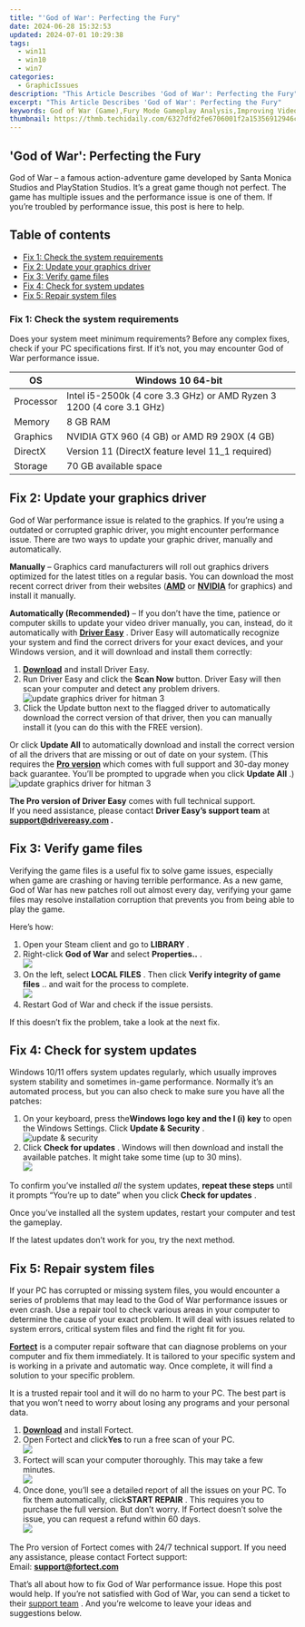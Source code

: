 ```yaml
---
title: "'God of War': Perfecting the Fury"
date: 2024-06-28 15:32:53
updated: 2024-07-01 10:29:38
tags:
  - win11
  - win10
  - win7
categories:
  - GraphicIssues
description: "This Article Describes 'God of War': Perfecting the Fury"
excerpt: "This Article Describes 'God of War': Perfecting the Fury"
keywords: God of War (Game),Fury Mode Gameplay Analysis,Improving Video Game Engagement,Fierce Combat Strategies in Gaming,Enhancing Video Game Experience,Advanced Combat Systems in Video Games,Optimizing Gameplay Engagement for 'Fury' Mode
thumbnail: https://thmb.techidaily.com/6327dfd2fe6706001f2a15356912946cde0731783904dd7e7520cd43dae6ef6d.jpg
---
```


## 'God of War': Perfecting the Fury

 God of War – a famous action-adventure game developed by Santa Monica Studios and PlayStation Studios. It’s a great game though not perfect. The game has multiple issues and the performance issue is one of them. If you’re troubled by performance issue, this post is here to help.

## Table of contents

* [Fix 1: Check the system requirements](#f1)
* [Fix 2: Update your graphics driver](#h-fix-2-update-your-graphics-driver)
* [Fix 3: Verify game files](#h-fix-3-verify-game-files)
* [Fix 4: Check for system updates](#fix6)
* [Fix 5: Repair system files](#block-628daa0c-75c9-4796-b5ca-d131e3878f6e)

### Fix 1: Check the system requirements

 Does your system meet minimum requirements? Before any complex fixes, check if your PC specifications first. If it’s not, you may encounter God of War performance issue.

| OS        | Windows 10 64-bit                                                    |
| --------- | -------------------------------------------------------------------- |
| Processor | Intel i5-2500k (4 core 3.3 GHz) or AMD Ryzen 3 1200 (4 core 3.1 GHz) |
| Memory    | 8 GB RAM                                                             |
| Graphics  | NVIDIA GTX 960 (4 GB) or AMD R9 290X (4 GB)                          |
| DirectX   | Version 11 (DirectX feature level 11\_1 required)                    |
| Storage   | 70 GB available space                                                |

## Fix 2: Update your graphics driver

 God of War performance issue is related to the graphics. If you’re using a outdated or corrupted graphic driver, you might encounter performance issue. There are two ways to update your graphic driver, manually and automatically.

**Manually** – Graphics card manufacturers will roll out graphics drivers optimized for the latest titles on a regular basis. You can download the most recent correct driver from their websites (**[AMD](https://www.amd.com/en/support)**  or **[NVIDIA](https://tools.techidaily.com/drivereasy/download/)**  for graphics) and install it manually.

**Automatically (Recommended)** – If you don’t have the time, patience or computer skills to update your video driver manually, you can, instead, do it automatically with **[Driver Easy](https://tools.techidaily.com/drivereasy/download/)**  . Driver Easy will automatically recognize your system and find the correct drivers for your exact devices, and your Windows version, and it will download and install them correctly:

1. **[Download](https://tools.techidaily.com/drivereasy/download/)**  and install Driver Easy.
2. Run Driver Easy and click the **Scan Now** button. Driver Easy will then scan your computer and detect any problem drivers.  
![update graphics driver for hitman 3](https://images.drivereasy.com/wp-content/uploads/2021/01/update-graphics-driver-de-1.jpg)
3. Click the Update button next to the flagged driver to automatically download the correct version of that driver, then you can manually install it (you can do this with the FREE version).  

 Or click **Update All** to automatically download and install the correct version of all the drivers that are missing or out of date on your system. (This requires the **[Pro version](https://tools.techidaily.com/drivereasy/download/)**  which comes with full support and 30-day money back guarantee. You’ll be prompted to upgrade when you click **Update All** .)  
![update graphics driver for hitman 3](https://images.drivereasy.com/wp-content/uploads/2021/01/update-graphics-driver-de-2.jpg)

**The Pro version of Driver Easy** comes with full technical support.  
 If you need assistance, please contact **Driver Easy’s support team** at **[support@drivereasy.com](mailto:support@drivereasy.com) .**

## Fix 3: Verify game files

 Verifying the game files is a useful fix to solve game issues, especially when game are crashing or having terrible performance. As a new game, God of War has new patches roll out almost every day, verifying your game files may resolve installation corruption that prevents you from being able to play the game.

Here’s how:

1. Open your Steam client and go to **LIBRARY** .
2. Right-click **God of War** and select **Properties..** .  
![](https://images.drivereasy.com/wp-content/uploads/2022/01/s3.jpg)
3. On the left, select **LOCAL FILES** . Then click **Verify integrity of game files** .. and wait for the process to complete.  
![](https://images.drivereasy.com/wp-content/uploads/2021/12/verify-game-files.jpg)
4. Restart God of War and check if the issue persists.

If this doesn’t fix the problem, take a look at the next fix.

## Fix 4: Check for system updates

 Windows 10/11 offers system updates regularly, which usually improves system stability and sometimes in-game performance. Normally it’s an automated process, but you can also check to make sure you have all the patches:

1. On your keyboard, press the**Windows logo key and the I (i) key** to open the Windows Settings. Click **Update & Security** .  
![update & security](https://images.drivereasy.com/wp-content/uploads/2020/10/update-security-2.jpg)
2. Click **Check for updates** . Windows will then download and install the available patches. It might take some time (up to 30 mins).  
![](https://images.drivereasy.com/wp-content/uploads/2020/08/windows-security-update-click-check-for-update.jpg)

 To confirm you’ve installed _all_  the system updates, **repeat these steps** until it prompts “You’re up to date” when you click **Check for updates** .

 Once you’ve installed all the system updates, restart your computer and test the gameplay.

If the latest updates don’t work for you, try the next method.

## Fix 5: Repair system files

 If your PC has corrupted or missing system files, you would encounter a series of problems that may lead to the God of War performance issues or even crash. Use a repair tool to check various areas in your computer to determine the cause of your exact problem. It will deal with issues related to system errors, critical system files and find the right fit for you.

[**Fortect**](https://tools.techidaily.com/drivereasy/download/) is a computer repair software that can diagnose problems on your computer and fix them immediately. It is tailored to your specific system and is working in a private and automatic way. Once complete, it will find a solution to your specific problem.

 It is a trusted repair tool and it will do no harm to your PC. The best part is that you won’t need to worry about losing any programs and your personal data.

1. **[Download](https://tools.techidaily.com/drivereasy/download/)**  and install Fortect.
2. Open Fortect and click**Yes** to run a free scan of your PC.  
![](https://images.drivereasy.com/wp-content/uploads/2022/01/fortect-1.jpg)
3. Fortect will scan your computer thoroughly. This may take a few minutes.  
![](https://images.drivereasy.com/wp-content/uploads/2022/01/fortect-2.jpg)
4. Once done, you’ll see a detailed report of all the issues on your PC. To fix them automatically, click**START REPAIR** . This requires you to purchase the full version. But don’t worry. If Fortect doesn’t solve the issue, you can request a refund within 60 days.  
![](https://images.drivereasy.com/wp-content/uploads/2022/01/fortect-3.jpg)

 The Pro version of Fortect comes with 24/7 technical support. If you need any assistance, please contact Fortect support:  
 Email: **<support@fortect.com>**

 That’s all about how to fix God of War performance issue. Hope this post would help. If you’re not satisfied with God of War, you can send a ticket to their [support team](https://support.sms.playstation.com/hc/en-us) . And you’re welcome to leave your ideas and suggestions below.

<ins class="adsbygoogle"
     style="display:block"
     data-ad-format="autorelaxed"
     data-ad-client="ca-pub-7571918770474297"
     data-ad-slot="1223367746"></ins>



<ins class="adsbygoogle"
     style="display:block"
     data-ad-client="ca-pub-7571918770474297"
     data-ad-slot="8358498916"
     data-ad-format="auto"
     data-full-width-responsive="true"></ins>
